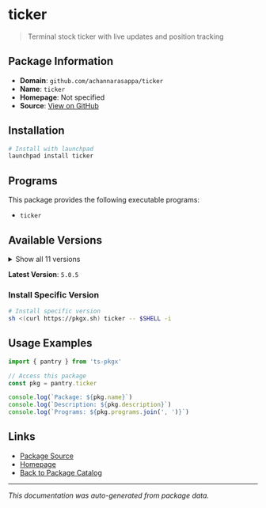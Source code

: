 # ticker

> Terminal stock ticker with live updates and position tracking

## Package Information

- **Domain**: `github.com/achannarasappa/ticker`
- **Name**: `ticker`
- **Homepage**: Not specified
- **Source**: [View on GitHub](https://github.com/pkgxdev/pantry/tree/main/projects/github.com/achannarasappa/ticker/package.yml)

## Installation

```bash
# Install with launchpad
launchpad install ticker
```

## Programs

This package provides the following executable programs:

- `ticker`

## Available Versions

<details>
<summary>Show all 11 versions</summary>

- `5.0.5`, `5.0.4`, `5.0.3`, `5.0.2`, `5.0.1`
- `5.0.0`, `4.8.1`, `4.8.0`, `4.7.1`, `4.7.0`
- `4.6.3`

</details>

**Latest Version**: `5.0.5`

### Install Specific Version

```bash
# Install specific version
sh <(curl https://pkgx.sh) ticker -- $SHELL -i
```

## Usage Examples

```typescript
import { pantry } from 'ts-pkgx'

// Access this package
const pkg = pantry.ticker

console.log(`Package: ${pkg.name}`)
console.log(`Description: ${pkg.description}`)
console.log(`Programs: ${pkg.programs.join(', ')}`)
```

## Links

- [Package Source](https://github.com/pkgxdev/pantry/tree/main/projects/github.com/achannarasappa/ticker/package.yml)
- [Homepage](#)
- [Back to Package Catalog](../package-catalog.md)

---

*This documentation was auto-generated from package data.*
